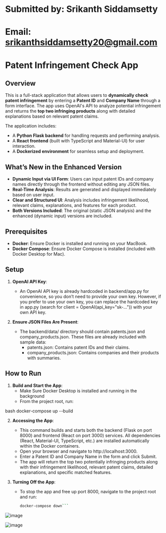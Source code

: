 

# Submitted by: Srikanth Siddamsetty
# Email: srikanthsiddamsetty20@gmail.com



# Patent Infringement Check App

## Overview
This is a full-stack application that allows users to **dynamically check patent infringement** by entering a **Patent ID** and **Company Name** through a form interface. The app uses OpenAI's API to analyze potential infringement and returns the **top two infringing products** along with detailed explanations based on relevant patent claims.

The application includes:

- A **Python Flask backend** for handling requests and performing analysis.
- A **React frontend** (built with TypeScript and Material-UI) for user interaction.
- A **Dockerized environment** for seamless setup and deployment.


##  What’s New in the Enhanced Version

-  **Dynamic Input via UI Form**: Users can input patent IDs and company names directly through the frontend without editing any JSON files.
-  **Real-Time Analysis**: Results are generated and displayed immediately based on user input.
-  **Clear and Structured UI**: Analysis includes infringement likelihood, relevant claims, explanations, and features for each product.
-  **Both Versions Included**: The original (static JSON analysis) and the enhanced (dynamic input) versions are included.


## Prerequisites
- **Docker**: Ensure Docker is installed and running on your MacBook.
- **Docker Compose**: Ensure Docker Compose is installed (included with Docker Desktop for Mac).

## Setup
1. **OpenAI API Key**:
   - An OpenAI API key is already hardcoded in backend/app.py for convenience, so you don’t need to provide your own key. However, if you prefer to use your own key, you can replace the hardcoded key in app.py (search for client = OpenAI(api_key="sk-...")) with your own API key.

2. **Ensure JSON Files Are Present**:
   - The backend/data/ directory should contain patents.json and company_products.json. These files are already included with sample data:
     - patents.json: Contains patent IDs and their claims.
     - company_products.json: Contains companies and their products with summaries.

## How to Run
1. **Build and Start the App**:
   - Make Sure Docker Desktop is installed and running in the background
   - From the project root, run:
     
bash
     docker-compose up --build

     

2. **Accessing the App**:
   - This command builds and starts both the backend (Flask on port 8000) and frontend (React on port 3000) services. All dependencies (React, Material-UI, TypeScript, etc.) are installed automatically within the Docker containers.
   - Open your browser and navigate to http://localhost:3000.
   - Enter a Patent ID and Company Name in the form and click Submit.
   - The app will return the top two potentially infringing products along with their infringement likelihood, relevant patent claims, detailed explanations, and specific matched features.

3. **Turning Off the App**:
   - To stop the app and free up port 8000, navigate to the project root and run: 
     ```bash
     docker-compose down```


![image](https://github.com/user-attachments/assets/c1fc8864-c577-4ce6-a29f-cfd454c766f2)

![image](https://github.com/user-attachments/assets/c1e11b62-6745-4f39-b6fb-ca06f3c051aa)








